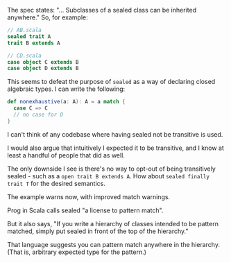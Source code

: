 The spec states: "... Subclasses of a sealed class can be inherited anywhere."  So, for example:

```scala
// AB.scala
sealed trait A
trait B extends A
```

```scala
// CD.scala
case object C extends B
case object D extends B
```

This seems to defeat the purpose of `sealed` as a way of declaring closed algebraic types.  I can write the following:

```scala
def nonexhaustive(a: A): A = a match {
  case C => C
  // no case for D
}
```
I can't think of any codebase where having sealed not be transitive is used.

I would also argue that intuitively I expected it to be transitive, and I know at least a handful of people that did as well.

The only downside I see is there's no way to opt-out of being transitively sealed - such as a `open trait B extends A`.
How about `sealed finally trait T` for the desired semantics.

The example warns now, with improved match warnings.

Prog in Scala calls sealed "a license to pattern match". 

But it also says, "If you write a hierarchy of classes intended to be pattern matched, simply put sealed in front of the top of the hierarchy."

That language suggests you can pattern match anywhere in the hierarchy. (That is, arbitrary expected type for the pattern.)
